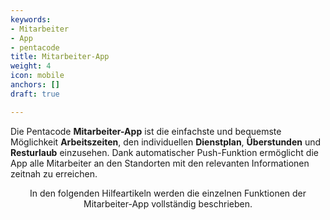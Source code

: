 ```yaml
---
keywords:
- Mitarbeiter
- App
- pentacode
title: Mitarbeiter-App
weight: 4
icon: mobile
anchors: []
draft: true

---
```

Die Pentacode **Mitarbeiter-App** ist die einfachste und bequemste Möglichkeit **Arbeitszeiten**, den individuellen **Dienstplan**, **Überstunden** und **Resturlaub** einzusehen. Dank automatischer Push-Funktion ermöglicht die App alle Mitarbeiter an den Standorten mit den relevanten Informationen zeitnah zu erreichen.

<p><center>

In den folgenden Hilfeartikeln werden die einzelnen Funktionen der Mitarbeiter-App vollständig beschrieben.

</center></p>